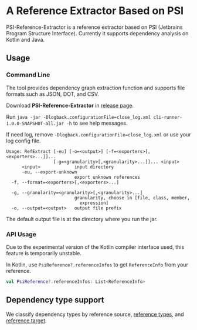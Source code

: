 # A Reference Extractor Based on PSI

PSI-Reference-Extractor is a reference extractor based on PSI (Jetbrains Program Structure Interface). Currently it supports dependency analysis on Kotlin and Java.

## Usage

### Command Line

The tool provides dependency graph extraction function and supports file formats such as JSON, DOT, and CSV.

Download **PSI-Reference-Extractor** in [release page](https://github.com/XYZboom/psi-reference-extractor/releases).

Run `java -jar -Dlogback.configurationFile=close_log.xml cli-runner-1.0.0-SNAPSHOT-all.jar -h`  to see help messages.

If need log, remove `-Dlogback.configurationFile=close_log.xml` or use your log config file.
```
Usage: RefExtract [-eu] [-o=<output>] [-f=<exporters>[,<exporters>...]]...
                  [-g=<granularity>[,<granularity>...]]... <input>
      <input>             input directory
      -eu, --export-unknown
                          export unknown references
  -f, --format=<exporters>[,<exporters>...]

  -g, --granularity=<granularity>[,<granularity>...]
                          granularity, choose in [file, class, member,
                            expression]
  -o, --output=<output>   output file prefix
```

The default output file is at the directory where you run the jar.
### API Usage

Due to the experimental version of the Kotlin compiler interface used, this feature is temporarily unstable.

In Kotlin, use `PsiReference?.referenceInfos` to get `ReferenceInfo` from your reference.

```kotlin
val PsiReference?.referenceInfos: List<ReferenceInfo>
```

## Dependency type support

We classify dependency types by reference source, [reference types](docs/ReferenceTargetTypes.md), and [reference target](docs/ReferenceTypes.md).
